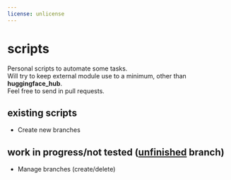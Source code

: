 ```yaml
---
license: unlicense
---
```

# scripts

Personal scripts to automate some tasks.\
Will try to keep external module use to a minimum, other than **huggingface_hub**.\
Feel free to send in pull requests.

## existing scripts

- Create new branches

## work in progress/not tested ([unfinished](https://huggingface.co/Anthonyg5005/hf-scripts/tree/unfinished) branch)

- Manage branches (create/delete)